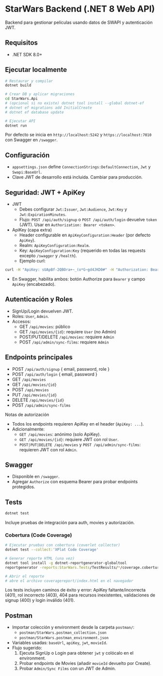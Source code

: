 # StarWars Backend (.NET 8 Web API)

Backend para gestionar películas usando datos de SWAPI y autenticación JWT.

## Requisitos
- .NET SDK 8.0+

## Ejecutar localmente
```bash
# Restaurar y compilar
dotnet build

# Crear DB y aplicar migraciones
cd StarWars.Api
# (opcional si no existe) dotnet tool install --global dotnet-ef
# dotnet ef migrations add InitialCreate
# dotnet ef database update

# Ejecutar API
dotnet run
```

Por defecto se inicia en `http://localhost:5242` y `https://localhost:7010` con Swagger en `/swagger`.

## Configuración
- `appsettings.json` define `ConnectionStrings:DefaultConnection`, `Jwt` y `Swapi:BaseUrl`.
- Clave JWT de desarrollo está incluida. Cambiar para producción.

## Seguridad: JWT + ApiKey
- JWT
  - Debes configurar `Jwt:Issuer`, `Jwt:Audience`, `Jwt:Key` y `Jwt:ExpirationMinutes`.
  - Flujo: `POST /api/auth/signup` o `POST /api/auth/login` devuelve `token` (JWT). Usar en `Authorization: Bearer <token>`.
- ApiKey (capa extra)
  - Header configurable en `ApiKeyConfiguration:Header` (por defecto `ApiKey`).
  - Realm: `ApiKeyConfiguration:Realm`.
  - Key: `ApiKeyConfiguration:Key` (requerido en todas las requests excepto `/swagger` y `/health`).
  - Ejemplo curl:
```bash
curl -H "ApiKey: sUApBf-2QBOra+~_(o*G~gd4JKD0#" -H "Authorization: Bearer <JWT>" http://localhost:5242/api/movies
```
  - En Swagger, habilita ambos: botón Authorize para `Bearer` y campo `ApiKey` (encabezado).

## Autenticación y Roles
- SignUp/Login devuelven JWT.
- Roles: `User`, `Admin`.
- Accesos:
  - GET `/api/movies`: público
  - GET `/api/movies/{id}`: requiere `User` (no Admin)
  - POST/PUT/DELETE `/api/movies`: requiere `Admin`
  - POST `/api/admin/sync-films`: requiere `Admin`

## Endpoints principales
- POST `/api/auth/signup` { email, password, role }
- POST `/api/auth/login` { email, password }
- GET `/api/movies`
- GET `/api/movies/{id}`
- POST `/api/movies`
- PUT `/api/movies/{id}`
- DELETE `/api/movies/{id}`
- POST `/api/admin/sync-films`

Notas de autorización
- Todos los endpoints requieren ApiKey en el header (`ApiKey: ...`).
- Adicionalmente:
  - `GET /api/movies`: anónimo (solo ApiKey).
  - `GET /api/movies/{id}`: requiere JWT con rol `User`.
  - `POST|PUT|DELETE /api/movies` y `POST /api/admin/sync-films`: requieren JWT con rol `Admin`.

## Swagger
- Disponible en `/swagger`.
- Agregar `Authorize` con esquema Bearer para probar endpoints protegidos.

## Tests
```bash
dotnet test
```
Incluye pruebas de integración para auth, movies y autorización.

### Cobertura (Code Coverage)
```bash
# Ejecutar pruebas con cobertura (coverlet collector)
dotnet test --collect:'XPlat Code Coverage'

# Generar reporte HTML (una vez)
dotnet tool install -g dotnet-reportgenerator-globaltool
reportgenerator -reports:StarWars.Tests/TestResults/*/coverage.cobertura.xml -targetdir:coveragereport -reporttypes:Html

# Abrir el reporte
# abre el archivo coveragereport/index.html en el navegador
```
Los tests incluyen caminos de éxito y error: ApiKey faltante/incorrecta (401), rol incorrecto (403), 404 para recursos inexistentes, validaciones de signup (400) y login inválido (401).

## Postman
- Importar colección y environment desde la carpeta `postman/`:
  - `postman/StarWars.postman_collection.json`
  - `postman/StarWars.postman_environment.json`
- Variables usadas: `baseUrl`, `apiKey`, `jwt`, `movieId`.
- Flujo sugerido:
  1) Ejecuta SignUp o Login para obtener `jwt` y colócalo en el environment.
  2) Probar endpoints de Movies (añadir `movieId` devuelto por Create).
  3) Probar `Admin/Sync Films` con un JWT de Admin.
